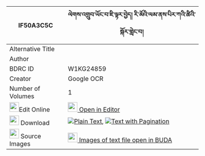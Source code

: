 |IF50A3C5C|ལེགས་འགྲུབ་ཡོང་བ་ཇི་ལྟར་བྱེད། རི་མོའི་ལམ་ནས་པིར་ཀའི་ཚིའི་སྐོར་གླེང་བ། 
| --- | --- 
|Alternative Title |
|Author | 
|BDRC ID | W1KG24859
|Creator | Google OCR
|Number of Volumes| 1
|<img width="25" src="https://img.icons8.com/color/25/000000/edit-property.png">Edit Online| [<img width="25" src="https://avatars.githubusercontent.com/u/45091458?s=200&v=4"> Open in Editor](http://editor.openpecha.org/IF50A3C5C)
|<img width="25" src="https://img.icons8.com/fluent/48/000000/download-2.png"/>  Download | [![](https://img.icons8.com/color/20/000000/txt.png)Plain Text](https://github.com/Openpecha/IF50A3C5C/releases/download/v1/lek_drub_yongwa_jitar_je_rimo__plain_IF50A3C5C.zip), [![](https://img.icons8.com/color/20/000000/txt.png)Text with Pagination](https://github.com/Openpecha/IF50A3C5C/releases/download/v1/lek_drub_yongwa_jitar_je_rimo__pages_IF50A3C5C.zip)
|<img width="25" src="https://img.icons8.com/plasticine/100/000000/pictures-folder.png"/>  Source Images | [<img width="25" src="https://library.bdrc.io/icons/BUDA-small.svg"> Images of text file open in BUDA](https://library.bdrc.io/show/bdr:W1KG24859)